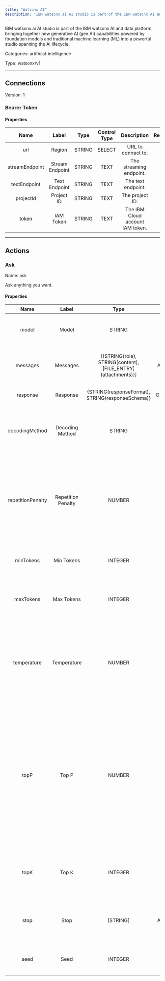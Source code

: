 ```yaml
---
title: "Watsonx AI"
description: "IBM watsonx.ai AI studio is part of the IBM watsonx AI and data platform, bringing together new generative AI (gen AI) capabilities powered by foundation models and traditional machine learning (ML) into a powerful studio spanning the AI lifecycle."
---
```


IBM watsonx.ai AI studio is part of the IBM watsonx AI and data platform, bringing together new generative AI (gen AI) capabilities powered by foundation models and traditional machine learning (ML) into a powerful studio spanning the AI lifecycle.


Categories: artificial-intelligence


Type: watsonx/v1

<hr />



## Connections

Version: 1


### Bearer Token

#### Properties

|      Name       |      Label     |     Type     |     Control Type     |     Description     |     Required        |
|:--------------:|:--------------:|:------------:|:--------------------:|:-------------------:|:-------------------:|
| url | Region | STRING | SELECT  |  URL to connect to.  |  true  |
| streamEndpoint | Stream Endpoint | STRING | TEXT  |  The streaming endpoint.  |  true  |
| textEndpoint | Text Endpoint | STRING | TEXT  |  The text endpoint.  |  true  |
| projectId | Project ID | STRING | TEXT  |  The project ID.  |  true  |
| token | IAM Token | STRING | TEXT  |  The IBM Cloud account IAM token.  |  true  |





<hr />



## Actions


### Ask
Name: ask

Ask anything you want.

#### Properties

|      Name       |      Label     |     Type     |     Control Type     |     Description     |     Required        |
|:--------------:|:--------------:|:------------:|:--------------------:|:-------------------:|:-------------------:|
| model | Model | STRING | TEXT  |  Model is the identifier of the LLM Model to be used.  |  false  |
| messages | Messages | [{STRING\(role), STRING\(content), [FILE_ENTRY]\(attachments)}] | ARRAY_BUILDER  |  A list of messages comprising the conversation so far.  |  true  |
| response | Response | {STRING\(responseFormat), STRING\(responseSchema)} | OBJECT_BUILDER  |  The response from the API.  |  false  |
| decodingMethod | Decoding Method | STRING | TEXT  |  Decoding is the process that a model uses to choose the tokens in the generated output.  |  null  |
| repetitionPenalty | Repetition Penalty | NUMBER | NUMBER  |  Sets how strongly to penalize repetitions. A higher value (e.g., 1.8) will penalize repetitions more strongly, while a lower value (e.g., 1.1) will be more lenient.  |  null  |
| minTokens | Min Tokens | INTEGER | INTEGER  |  Sets how many tokens must the LLM generate.  |  null  |
| maxTokens | Max Tokens | INTEGER | INTEGER  |  The maximum number of tokens to generate in the chat completion.  |  null  |
| temperature | Temperature | NUMBER | NUMBER  |  Controls randomness:  Higher values will make the output more random, while lower values like will make it more focused and deterministic.  |  null  |
| topP | Top P | NUMBER | NUMBER  |  An alternative to sampling with temperature, called nucleus sampling,  where the model considers the results of the tokens with top_p probability mass. So 0.1 means only the tokens comprising the top 10% probability mass are considered.  |  null  |
| topK | Top K | INTEGER | INTEGER  |  Specify the number of token choices the generative uses to generate the next token.  |  null  |
| stop | Stop | [STRING] | ARRAY_BUILDER  |  Up to 4 sequences where the API will stop generating further tokens.  |  null  |
| seed | Seed | INTEGER | INTEGER  |  Keeping the same seed would output the same response.  |  null  |






